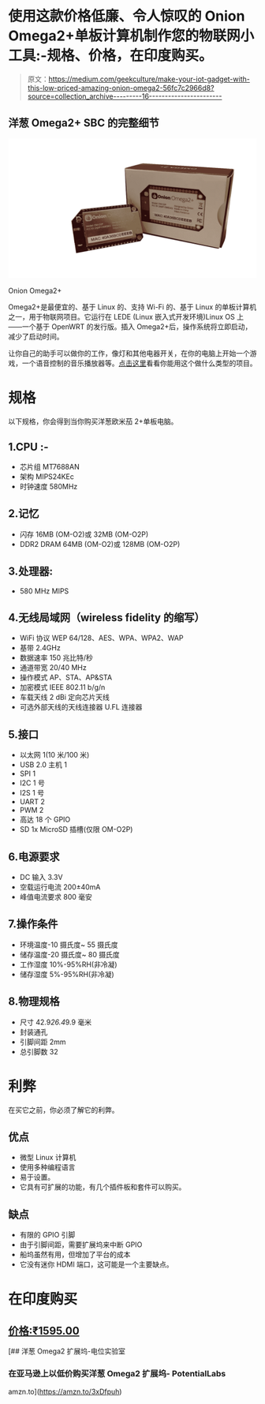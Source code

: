 # 使用这款价格低廉、令人惊叹的 Onion Omega2+单板计算机制作您的物联网小工具:-规格、价格，在印度购买。

> 原文：<https://medium.com/geekculture/make-your-iot-gadget-with-this-low-priced-amazing-onion-omega2-56fc7c2966d8?source=collection_archive---------16----------------------->

## 洋葱 Omega2+ SBC 的完整细节

![](img/65ed0c512160b64bbfa239d8163ccbc6.png)

Onion Omega2+

Omega2+是最便宜的、基于 Linux 的、支持 Wi-Fi 的、基于 Linux 的单板计算机之一，用于物联网项目。它运行在 LEDE (Linux 嵌入式开发环境)Linux OS 上——一个基于 OpenWRT 的发行版。插入 Omega2+后，操作系统将立即启动，减少了启动时间。

让你自己的助手可以做你的工作，像灯和其他电器开关，在你的电脑上开始一个游戏，一个语音控制的音乐播放器等。[点击这里](https://onion.io/posts/projects/)看看你能用这个做什么类型的项目。

# **规格**

以下规格，你会得到当你购买洋葱欧米茄 2+单板电脑。

## 1.CPU :-

*   芯片组 MT7688AN
*   架构 MIPS24KEc
*   时钟速度 580MHz

## 2.记忆

*   闪存 16MB (OM-O2)或 32MB (OM-O2P)
*   DDR2 DRAM 64MB (OM-O2)或 128MB (OM-O2P)

## 3.处理器:

*   580 MHz MIPS

## 4.无线局域网（wireless fidelity 的缩写）

*   WiFi 协议 WEP 64/128、AES、WPA、WPA2、WAP
*   基带 2.4GHz
*   数据速率 150 兆比特/秒
*   通道带宽 20/40 MHz
*   操作模式 AP、STA、AP&STA
*   加密模式 IEEE 802.11 b/g/n
*   车载天线 2 dBi 定向芯片天线
*   可选外部天线的天线连接器 U.FL 连接器

## 5.接口

*   以太网 1(10 米/100 米)
*   USB 2.0 主机 1
*   SPI 1
*   I2C 1 号
*   I2S 1 号
*   UART 2
*   PWM 2
*   高达 18 个 GPIO
*   SD 1x MicroSD 插槽(仅限 OM-O2P)

## 6.电源要求

*   DC 输入 3.3V
*   空载运行电流 200±40mA
*   峰值电流要求 800 毫安

## 7.操作条件

*   环境温度-10 摄氏度~ 55 摄氏度
*   储存温度-20 摄氏度~ 80 摄氏度
*   工作湿度 10%-95%RH(非冷凝)
*   储存湿度 5%-95%RH(非冷凝)

## 8.物理规格

*   尺寸 42.9*26.4*9.9 毫米
*   封装通孔
*   引脚间距 2mm
*   总引脚数 32

# 利弊

在买它之前，你必须了解它的利弊。

## **优点**

*   微型 Linux 计算机
*   使用多种编程语言
*   易于设置。
*   它具有可扩展的功能，有几个插件板和套件可以购买。

## **缺点**

*   有限的 GPIO 引脚
*   由于引脚间距，需要扩展坞来中断 GPIO
*   船坞虽然有用，但增加了平台的成本
*   它没有迷你 HDMI 端口，这可能是一个主要缺点。

# 在印度购买

## [价格:₹1595.00](https://www.amazon.in/Onion-Omega2-Expansion-Dock-PotentialLabs/dp/B01BLX5VE4)

[](https://amzn.to/3xDfpuh) [## 洋葱 Omega2 扩展坞-电位实验室

### 在亚马逊上以低价购买洋葱 Omega2 扩展坞- PotentialLabs

amzn.to](https://amzn.to/3xDfpuh)